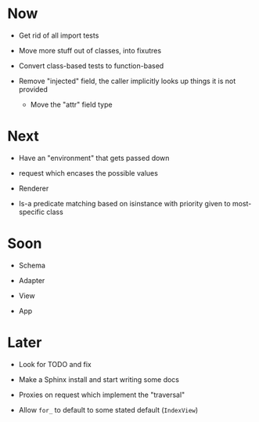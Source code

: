 # Now

- Get rid of all import tests

- Move more stuff out of classes, into fixutres

- Convert class-based tests to function-based

- Remove "injected" field, the caller implicitly looks up things it is not 
  provided
  
  - Move the "attr" field type

# Next

- Have an "environment" that gets passed down

- request which encases the possible values

- Renderer

- Is-a predicate matching based on isinstance with priority given to 
  most-specific class

# Soon

- Schema

- Adapter

- View

- App

# Later

- Look for TODO and fix

- Make a Sphinx install and start writing some docs

- Proxies on request which implement the "traversal"

- Allow `for_` to default to some stated default (`IndexView`)